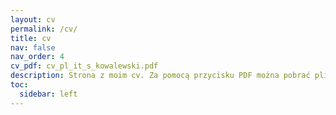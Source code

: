```yaml
---
layout: cv
permalink: /cv/
title: cv
nav: false
nav_order: 4
cv_pdf: cv_pl_it_s_kowalewski.pdf
description: Strona z moim cv. Za pomocą przycisku PDF można pobrać plik z moim cv. Link do CV w języku angielskim - <a href="https://skszymon.eu/assets/pdf/cv_en_it_s_kowalewski.pdf">.
toc:
  sidebar: left
---
```

